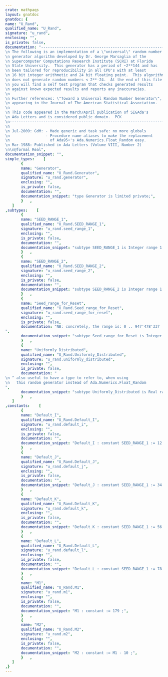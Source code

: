 ```yaml
---
crate: mathpaqs
layout: gnatdoc
gnatdoc: {
name: "U_Rand",
qualified_name: "U_Rand",
signature: "u_rand",
enclosing: "",
is_private: false,
documentation: "------------------------------------------------------------------------\n The following is an implementation of a \"universal\" random number    --\n generator algorithm developed by Dr. George Marsaglia of the         --\n Supercomputer Computations Research Institute (SCRI) at Florida      --\n State University.  This generator has a period of ~2**144 and has    --\n been tailored for reproducibility in all CPU's with at least         --\n 16 bit integer arithmetic and 24 bit floating point.  This algorithm --\n does not generate random numbers < 2**-24.  At the end of this file  --\n you will find a self test program that checks generated results      --\n against known expected results and reports any inaccuracies.         --\n                                                                      --\n Further references: \"Toward a Universal Random Number Generator\",    --\n appearing in the Journal of The American Statistical Association.    --\n                                                                      --\n This code appeared in the March/April publication of SIGAda's        --\n Ada Letters and is considered public domain.  PCK                    --\n------------------------------------------------------------------------\n\n Jul-2009: GdM: - Made generic and task safe: no more globals\n                - Procedure name aliases to make the replacement\n                  of Ada95+'s Ada.Numerics.Float_Random easy.\n Mar-1988: Published in Ada Letters (Volume VIII, Number 2)\n\n@formal Real",
documentation_snippet: "",
simple_types:    [
       {
       name: "Generator",
       qualified_name: "U_Rand.Generator",
       signature: "u_rand.generator",
       enclosing: "",
       is_private: false,
       documentation: "",
       documentation_snippet: "type Generator is limited private;",
       }   ,
   ]
,subtypes:    [
       {
       name: "SEED_RANGE_1",
       qualified_name: "U_Rand.SEED_RANGE_1",
       signature: "u_rand.seed_range_1",
       enclosing: "",
       is_private: false,
       documentation: "",
       documentation_snippet: "subtype SEED_RANGE_1 is Integer range 1..M1-1 ;",
       }   ,
       {
       name: "SEED_RANGE_2",
       qualified_name: "U_Rand.SEED_RANGE_2",
       signature: "u_rand.seed_range_2",
       enclosing: "",
       is_private: false,
       documentation: "",
       documentation_snippet: "subtype SEED_RANGE_2 is Integer range 1..M2-1 ;",
       }   ,
       {
       name: "Seed_range_for_Reset",
       qualified_name: "U_Rand.Seed_range_for_Reset",
       signature: "u_rand.seed_range_for_reset",
       enclosing: "",
       is_private: false,
       documentation: "NB: concretely, the range is: 0 .. 947'478'337",
       documentation_snippet: "subtype Seed_range_for_Reset is Integer range 0 .. ((M1-1) ** 3) * (M2-1) - 1;",
       }   ,
       {
       name: "Uniformly_Distributed",
       qualified_name: "U_Rand.Uniformly_Distributed",
       signature: "u_rand.uniformly_distributed",
       enclosing: "",
       is_private: false,
       documentation: "\n ^ also useful to have a type to refer to, when using\n   this random generator instead of Ada.Numerics.Float_Random",
       documentation_snippet: "subtype Uniformly_Distributed is Real range 0.0 .. 1.0;",
       }   ,
   ]
,constants:    [
       {
       name: "Default_I",
       qualified_name: "U_Rand.Default_I",
       signature: "u_rand.default_i",
       enclosing: "",
       is_private: false,
       documentation: "",
       documentation_snippet: "Default_I : constant SEED_RANGE_1 := 12 ;",
       }   ,
       {
       name: "Default_J",
       qualified_name: "U_Rand.Default_J",
       signature: "u_rand.default_j",
       enclosing: "",
       is_private: false,
       documentation: "",
       documentation_snippet: "Default_J : constant SEED_RANGE_1 := 34 ;",
       }   ,
       {
       name: "Default_K",
       qualified_name: "U_Rand.Default_K",
       signature: "u_rand.default_k",
       enclosing: "",
       is_private: false,
       documentation: "",
       documentation_snippet: "Default_K : constant SEED_RANGE_1 := 56 ;",
       }   ,
       {
       name: "Default_L",
       qualified_name: "U_Rand.Default_L",
       signature: "u_rand.default_l",
       enclosing: "",
       is_private: false,
       documentation: "",
       documentation_snippet: "Default_L : constant SEED_RANGE_1 := 78 ;",
       }   ,
       {
       name: "M1",
       qualified_name: "U_Rand.M1",
       signature: "u_rand.m1",
       enclosing: "",
       is_private: false,
       documentation: "",
       documentation_snippet: "M1 : constant := 179 ;",
       }   ,
       {
       name: "M2",
       qualified_name: "U_Rand.M2",
       signature: "u_rand.m2",
       enclosing: "",
       is_private: false,
       documentation: "",
       documentation_snippet: "M2 : constant := M1 - 10 ;",
       }   ,
   ]
,}
---
```

